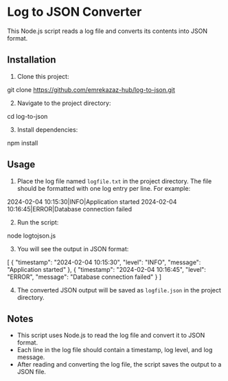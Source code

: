 # Log to JSON Converter

This Node.js script reads a log file and converts its contents into JSON format.

## Installation

1. Clone this project:

git clone https://github.com/emrekazaz-hub/log-to-json.git


2. Navigate to the project directory:

cd log-to-json


3. Install dependencies:

npm install


## Usage

1. Place the log file named `logfile.txt` in the project directory. The file should be formatted with one log entry per line. For example:

2024-02-04 10:15:30|INFO|Application started
2024-02-04 10:16:45|ERROR|Database connection failed


2. Run the script:

node logtojson.js

3. You will see the output in JSON format:

[
{
"timestamp": "2024-02-04 10:15:30",
"level": "INFO",
"message": "Application started"
},
{
"timestamp": "2024-02-04 10:16:45",
"level": "ERROR",
"message": "Database connection failed"
}
]


4. The converted JSON output will be saved as `logfile.json` in the project directory.

## Notes

- This script uses Node.js to read the log file and convert it to JSON format.
- Each line in the log file should contain a timestamp, log level, and log message.
- After reading and converting the log file, the script saves the output to a JSON file.
